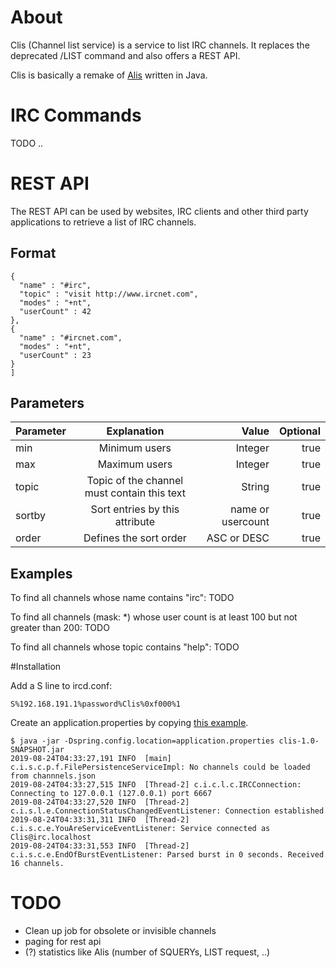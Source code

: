 # About
Clis (Channel list service) is a service to list IRC channels. It replaces the deprecated /LIST command and also offers a REST API.

Clis is basically a remake of [Alis](https://www.ircnet.com/articles/alis) written in Java.

# IRC Commands
TODO
..


# REST API
The REST API can be used by websites, IRC clients and other third party applications to retrieve a list of IRC channels.

## Format
```[ 
{
  "name" : "#irc",
  "topic" : "visit http://www.ircnet.com",
  "modes" : "+nt",
  "userCount" : 42
}, 
{
  "name" : "#ircnet.com",
  "modes" : "+nt",
  "userCount" : 23
}
]
```

## Parameters

| Parameter     | Explanation                                 | Value             | Optional  |
| ------------- |:-------------------------------------------:| -----------------:|----------:|
| min           | Minimum users                               | Integer           | true      |
| max           | Maximum users                               | Integer           | true      |
| topic         | Topic of the channel must contain this text | String            | true      |
| sortby        | Sort entries by this attribute              | name or usercount | true      |
| order         | Defines the sort order                      | ASC or DESC       | true      |

## Examples
To find all channels whose name contains "irc":
TODO

To find all channels (mask: *) whose user count is at least 100 but not greater than 200:
TODO

To find all channels whose topic contains "help":
TODO


#Installation

Add a S line to ircd.conf:

```
S%192.168.191.1%password%Clis%0xf000%1
```

Create an application.properties by copying [this example](https://github.com/ircnet-com/Clis/blob/master/src/main/resources/application.properties).
```
$ java -jar -Dspring.config.location=application.properties clis-1.0-SNAPSHOT.jar 
2019-08-24T04:33:27,191 INFO  [main] c.i.s.c.p.f.FilePersistenceServiceImpl: No channels could be loaded from channnels.json
2019-08-24T04:33:27,515 INFO  [Thread-2] c.i.c.l.c.IRCConnection: Connecting to 127.0.0.1 (127.0.0.1) port 6667
2019-08-24T04:33:27,520 INFO  [Thread-2] c.i.s.l.e.ConnectionStatusChangedEventListener: Connection established
2019-08-24T04:33:31,311 INFO  [Thread-2] c.i.s.c.e.YouAreServiceEventListener: Service connected as Clis@irc.localhost
2019-08-24T04:33:31,553 INFO  [Thread-2] c.i.s.c.e.EndOfBurstEventListener: Parsed burst in 0 seconds. Received 16 channels.
```

# TODO
* Clean up job for obsolete or invisible channels
* paging for rest api
* (?) statistics like Alis (number of SQUERYs, LIST request, ..)
